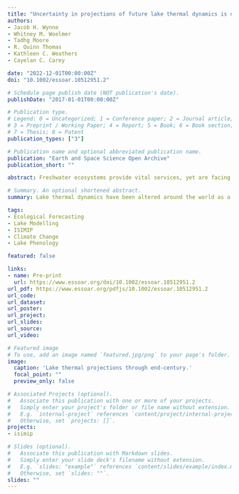 ```yaml
---
title: "Uncertainty in projections of future lake thermal dynamics is differentially driven by lake and global climate models"
authors:
- Jacob H. Wynne
- Whitney M. Woelmer
- Tadhg Moore
- R. Quinn Thomas
- Kathleen C. Weathers
- Cayelan C. Carey

date: "2022-12-01T00:00:00Z"
doi: "10.1002/essoar.10512951.2"

# Schedule page publish date (NOT publication's date).
publishDate: "2017-01-01T00:00:00Z"

# Publication type.
# Legend: 0 = Uncategorized; 1 = Conference paper; 2 = Journal article;
# 3 = Preprint / Working Paper; 4 = Report; 5 = Book; 6 = Book section;
# 7 = Thesis; 8 = Patent
publication_types: ["3"]

# Publication name and optional abbreviated publication name.
publication: "Earth and Space Science Open Archive"
publication_short: ""

abstract: Freshwater ecosystems provide vital services, yet are facing increasing risks from global change. In particular, lake thermal dynamics have been altered around the world as a result of climate change, necessitating a predictive understanding of how climate will continue to alter lakes in the future as well as the associated uncertainty in these predictions. Numerous sources of uncertainty affect projections of future lake conditions but few are quantified, limiting the use of lake modeling projections as management tools. To quantify and evaluate the effects of two potentially important sources of uncertainty, lake model selection uncertainty and climate model selection uncertainty, we developed ensemble projections of lake thermal dynamics for a dimictic lake in New Hampshire, USA (Lake Sunapee). Our ensemble projections used four different climate models as inputs to five vertical one-dimensional (1-D) hydrodynamic lake models under three different climate change scenarios to simulate thermal metrics from 2006 to 2099. We found that almost all the lake thermal metrics modeled (surface water temperature, bottom water temperature, Schmidt stability, stratification duration, and ice cover, but not thermocline depth) are projected to change over the next century. Importantly, we found that the dominant source of uncertainty varied among the thermal metrics, as thermal metrics associated with the surface waters (surface water temperature, total ice duration) were driven primarily by climate model selection uncertainty, while metrics associated with deeper depths (bottom water temperature, stratification duration) were dominated by lake model selection uncertainty. Consequently, our results indicate that researchers generating projections of lake bottom water metrics should prioritize including multiple lake models for best capturing projection uncertainty, while those focusing on lake surface metrics should prioritize including multiple climate models. Overall, our ensemble modeling study reveals important information on how climate change will affect lake thermal properties, and also provides some of the first analyses on how climate model selection uncertainty and lake model selection uncertainty interact to affect projections of future lake dynamics.

# Summary. An optional shortened abstract.
summary: Lake thermal dynamics have been altered around the world as a result of climate change, necessitating a predictive understanding of how climate will continue to alter lakes in the future as well as the associated uncertainty in these predictions. We found that the dominant source of uncertainty varied among the thermal metrics, as thermal metrics associated with the surface waters (surface water temperature, total ice duration) were driven primarily by climate model selection uncertainty, while metrics associated with deeper depths (bottom water temperature, stratification duration) were dominated by lake model selection uncertainty.

tags:
- Ecological Forecasting
- Lake Modelling
- ISIMIP
- Climate Change
- Lake Phenology

featured: false

links:
- name: Pre-print
  url: https://www.essoar.org/doi/10.1002/essoar.10512951.2
url_pdf: https://www.essoar.org/pdfjs/10.1002/essoar.10512951.2
url_code:
url_dataset:
url_poster:
url_project:
url_slides:
url_source:
url_video: 

# Featured image
# To use, add an image named `featured.jpg/png` to your page's folder. 
image:
  caption: 'Lake thermal projections through end-century.'
  focal_point: ""
  preview_only: false

# Associated Projects (optional).
#   Associate this publication with one or more of your projects.
#   Simply enter your project's folder or file name without extension.
#   E.g. `internal-project` references `content/project/internal-project/index.md`.
#   Otherwise, set `projects: []`.
projects:
- isimip

# Slides (optional).
#   Associate this publication with Markdown slides.
#   Simply enter your slide deck's filename without extension.
#   E.g. `slides: "example"` references `content/slides/example/index.md`.
#   Otherwise, set `slides: ""`.
slides: ""
---
```


